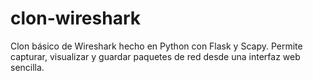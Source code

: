 # clon-wireshark
Clon básico de Wireshark hecho en Python con Flask y Scapy. Permite capturar, visualizar y guardar paquetes de red desde una interfaz web sencilla.
